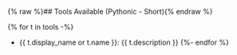 {% raw %}## Tools Available (Pythonic - Short){% endraw %}

{% for t in tools -%}
- {{ t.display_name or t.name }}: {{ t.description }}
{%- endfor %}



